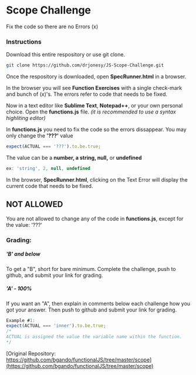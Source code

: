 # Scope Challenge
Fix the code so there are no Errors (x)

### Instructions
Download this entire respository or use git clone.
```sh
git clone https://github.com/drjonesy/JS-Scope-Challenge.git 
```
Once the respository is downloaded, open **SpecRunner.html** in a browser. 

In the browser you will see **Function Exercises** with a single check-mark and bunch of (x)'s. The errors refer to code that needs to be fixed.

Now in a text editor like **Sublime Text**, **Notepad++**, or your own personal choice. Open the **functions.js** file. _(it is recommended to use a syntax highliting editor)_

In **functions.js** you need to fix the code so the errors dissappear. You may only change the **'???'** value

```javascript
expect(ACTUAL === '???').to.be.true;
```

The value can be a **number, a string, null,** or **undefined**

```javascript
ex: 'string', 2, null, undefined
```

In the browser, **SpecRunner.html**, clicking on the Text Error will display the current code that needs to be fixed. 

## NOT ALLOWED
You are not allowed to change any of the code in **functions.js**, except for the value: '???'

### Grading:
##### 'B' and below
To get a "B", short for bare minimum. Complete the challenge, push to github, and submit your link for grading.

##### 'A' - 100%
If you want an "A", then explain in comments below each challenge how you got your answer. Then push to github and submit your link for grading.

```javascript
Example #1:
expect(ACTUAL === 'inner').to.be.true;
/* 
ACTUAL is assigned the value the variable name within the function.
*/
```

 
[Original Repository: https://github.com/bgando/functionalJS/tree/master/scope](https://github.com/bgando/functionalJS/tree/master/scope)
